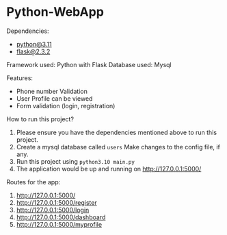 # Python-WebApp

Dependencies: 
- python@3.11
- flask@2.3.2

Framework used: Python with Flask
Database used: Mysql

Features: 
- Phone number Validation
- User Profile can be viewed
- Form validation (login, registration)

How to run this project?
1. Please ensure you have the dependencies mentioned above to run this project. 
2. Create a mysql database called ```users``` Make changes to the config file, if any.
3. Run this project using ```python3.10 main.py```
4. The application would be up and running on http://127.0.0.1:5000/

Routes for the app: 
1. http://127.0.0.1:5000/
2. http://127.0.0.1:5000/register
3. http://127.0.0.1:5000/login
4. http://127.0.0.1:5000/dashboard
5. http://127.0.0.1:5000/myprofile